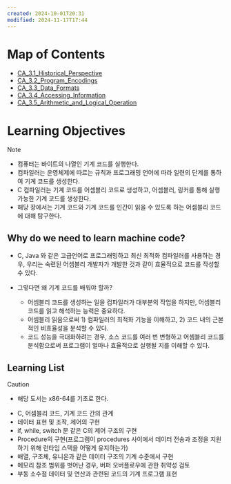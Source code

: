 ```yaml
---
created: 2024-10-01T20:31
modified: 2024-11-17T17:44
---
```

# Map of Contents

- [CA_3.1_Historical_Perspective](./CA_3.1_Historical_Perspective.md)
- [CA_3.2_Program_Encodings](./CA_3.2_Program_Encodings.md)
- [CA_3.3_Data_Formats](./CA_3.3_Data_Formats.md)
- [CA_3.4_Accessing_Information](./CA_3.4_Accessing_Information.md)
- [CA_3.5_Arithmetic_and_Logical_Operation](./CA_3.5_Arithmetic_and_Logical_Operation.md)

# Learning Objectives


> [!NOTE] 
> - 컴퓨터는 바이트의 나열인 기계 코드를 실행한다.
> - 컴파일러는 운영체제에 따르는 규칙과 프로그래밍 언어에 따라 일련의 단계를 통하여 기계 코드를 생성한다.
> - C 컴파일러는 기계 코드를 어셈블리 코드로 생성하고, 어셈블러, 링커를 통해 실행 가능한 기계 코드를 생성한다.
> - 해당 장에서는 기계 코드와 기계 코드를 인간이 읽을 수 있도록 하는 어셈블리 코드에 대해 탐구한다.

## Why do we need to learn machine code?

- C, Java 와 같은 고급언어로 프로그래밍하고 최신 최적화 컴파일러를 사용하는 경우, 우리는 숙련된 어셈블리 개발자가 개발한 것과 같이 효율적으로 코드를 작성할 수 있다.

- 그렇다면 왜 기계 코드를 배워야 할까?
	- 어셈블리 코드를 생성하는 일을 컴파일러가 대부분의 작업을 하지만, 어셈블리 코드를 읽고 해석하는 능력은 중요하다.
	- 어셈블리 읽음으로써 1) 컴파일러의 최적화 기능을 이해하고, 2) 코드 내의 근본적인 비효율성을 분석할 수 있다.
	- 코드 성능을 극대화하려는 경우, 소스 코드를 여러 번 변형하고 어셈블리 코드를 분석함으로써 프로그램이 얼마나 효율적으로 실행될 지를 이해할 수 있다.

## Learning List

> [!Caution]
> - 해당 도서는 x86-64를 기초로 한다.

- C, 어셈블리 코드, 기계 코드 간의 관계
- 데이터 표현 및 조작, 제어의 구현
- if, while, switch 문 같은 C의 제어 구조의 구현
- Procedure의 구현(프로그램이 procedures 사이에서 데이터 전송과 조정을 지원하기 위해 런타임 스택을 어떻게 유지하는가)
- 배열, 구조체, 유니온과 같은 데이터 구조의 기계 수준에서 구현
- 메모리 참조 범위를 벗어난 경우, 버퍼 오버플로우에 관한 취약성 검토
- 부동 소수점 데이터 및 연산과 관련된 코드의 기계 프로그램 표현